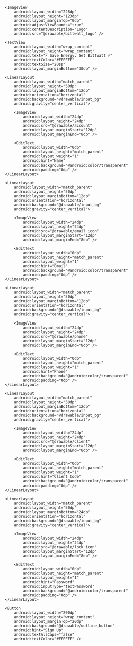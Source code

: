 <?xml version="1.0" encoding="utf-8"?>

<LinearLayout xmlns:android="http://schemas.android.com/apk/res/android"
    android:layout_width="match_parent"
    android:layout_height="match_parent"
    android:background="#3996F8"
    android:orientation="vertical"
    android:padding="24dp"
    android:gravity="top|center_horizontal">

    <ImageView
        android:layout_width="228dp"
        android:layout_height="123dp"
        android:layout_marginTop="0dp"
        android:adjustViewBounds="true"
        android:contentDescription="Logo"
        android:src="@drawable/bittwatt_logo" />

    <TextView
        android:layout_width="wrap_content"
        android:layout_height="wrap_content"
        android:text="⚡ Save Energy. Get Bittwatt ⚡"
        android:textColor="#FFFFFF"
        android:textSize="20sp"
        android:layout_marginBottom="30dp" />
    
    <LinearLayout
        android:layout_width="match_parent"
        android:layout_height="50dp"
        android:layout_marginBottom="12dp"
        android:orientation="horizontal"
        android:background="@drawable/input_bg"
        android:gravity="center_vertical">

        <ImageView
            android:layout_width="24dp"
            android:layout_height="24dp"
            android:src="@drawable/account"
            android:layout_marginStart="12dp"
            android:layout_marginEnd="8dp" />

        <EditText
            android:layout_width="0dp"
            android:layout_height="match_parent"
            android:layout_weight="1"
            android:hint="Name"
            android:background="@android:color/transparent"
            android:padding="0dp" />
    </LinearLayout>

    <LinearLayout
        android:layout_width="match_parent"
        android:layout_height="50dp"
        android:layout_marginBottom="12dp"
        android:orientation="horizontal"
        android:background="@drawable/input_bg"
        android:gravity="center_vertical">

        <ImageView
            android:layout_width="24dp"
            android:layout_height="24dp"
            android:src="@drawable/email_icon"
            android:layout_marginStart="12dp"
            android:layout_marginEnd="8dp" />

        <EditText
            android:layout_width="0dp"
            android:layout_height="match_parent"
            android:layout_weight="1"
            android:hint="Email"
            android:background="@android:color/transparent"
            android:padding="0dp" />
    </LinearLayout>

    <LinearLayout
        android:layout_width="match_parent"
        android:layout_height="50dp"
        android:layout_marginBottom="12dp"
        android:orientation="horizontal"
        android:background="@drawable/input_bg"
        android:gravity="center_vertical">

        <ImageView
            android:layout_width="24dp"
            android:layout_height="24dp"
            android:src="@drawable/phone"
            android:layout_marginStart="12dp"
            android:layout_marginEnd="8dp" />

        <EditText
            android:layout_width="0dp"
            android:layout_height="match_parent"
            android:layout_weight="1"
            android:hint="Phone"
            android:background="@android:color/transparent"
            android:padding="0dp" />
    </LinearLayout>

    <LinearLayout
        android:layout_width="match_parent"
        android:layout_height="50dp"
        android:layout_marginBottom="12dp"
        android:orientation="horizontal"
        android:background="@drawable/input_bg"
        android:gravity="center_vertical">

        <ImageView
            android:layout_width="24dp"
            android:layout_height="24dp"
            android:src="@drawable/client"
            android:layout_marginStart="12dp"
            android:layout_marginEnd="8dp" />

        <EditText
            android:layout_width="0dp"
            android:layout_height="match_parent"
            android:layout_weight="1"
            android:hint="Client Code"
            android:background="@android:color/transparent"
            android:padding="0dp" />
    </LinearLayout>

    <LinearLayout
        android:layout_width="match_parent"
        android:layout_height="50dp"
        android:layout_marginBottom="24dp"
        android:orientation="horizontal"
        android:background="@drawable/input_bg"
        android:gravity="center_vertical">

        <ImageView
            android:layout_width="24dp"
            android:layout_height="24dp"
            android:src="@drawable/lock_icon"
            android:layout_marginStart="12dp"
            android:layout_marginEnd="8dp" />

        <EditText
            android:layout_width="0dp"
            android:layout_height="match_parent"
            android:layout_weight="1"
            android:hint="Password"
            android:inputType="textPassword"
            android:background="@android:color/transparent"
            android:padding="0dp" />
    </LinearLayout>

    <Button
        android:layout_width="200dp"
        android:layout_height="wrap_content"
        android:layout_marginTop="20dp"
        android:background="@drawable/outline_button"
        android:hint="Sign Up"
        android:textAllCaps="false"
        android:textColor="#FFFFFF" />

</LinearLayout>